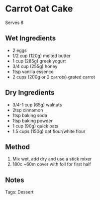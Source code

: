 # Carrot Oat Cake

Serves 8

## Wet Ingredients

* 2 eggs
* 1/2 cup (120g) melted butter
* 1 cup (285g) greek yogurt
* 3/4 cup (255g) honey
* 1tsp vanilla essence
* 2 cups (200g or 2 carrots) grated carrot

## Dry Ingredients

* 3/4-1 cup (65g) walnuts
* 2tsp cinnamon
* 1tsp baking soda
* 1tsp baking powder
* 1 cup (90g) quick oats
* 1.5 cups (150g) oat flour/white flour

## Method

1. Mix wet, add dry and use a stick mixer
2. 180c ~60m cover with foil for first half

## Notes

Tags: Dessert